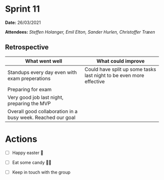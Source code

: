
# Sprint 11

**Date:** 26/03/2021

**Attendees:** *Steffen Holanger, Emil Elton, Sander Hurlen, Christoffer Træen*

## Retrospective

| What went well                                              | What could improve                                           |
| ----------------------------------------------------------- | ------------------------------------------------------------ |
| Standups every day even with exam preperations              | Could have split up some tasks last night to be even more effective |
| Preparing for exam                                          |                                                              |
| Very good job last night, preparing the MVP                 |                                                              |
| Overall good collaboration in a busy week. Reached our goal |                                                              |

# Actions

- [ ] Happy easter 🐣
- [ ] Eat some candy 🍬🍭
- [ ] Keep in touch with the group

